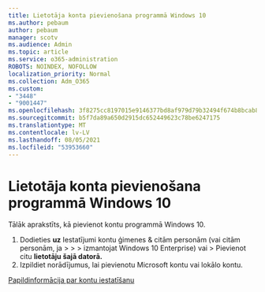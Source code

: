 ```yaml
---
title: Lietotāja konta pievienošana programmā Windows 10
ms.author: pebaum
author: pebaum
manager: scotv
ms.audience: Admin
ms.topic: article
ms.service: o365-administration
ROBOTS: NOINDEX, NOFOLLOW
localization_priority: Normal
ms.collection: Adm_O365
ms.custom:
- "3448"
- "9001447"
ms.openlocfilehash: 3f8275cc8197015e9146377bd8af979d79b32494f674b8bcab8df310d69e4a14
ms.sourcegitcommit: b5f7da89a650d2915dc652449623c78be6247175
ms.translationtype: MT
ms.contentlocale: lv-LV
ms.lasthandoff: 08/05/2021
ms.locfileid: "53953660"
---
```

# <a name="add-a-user-account-in-windows-10"></a>Lietotāja konta pievienošana programmā Windows 10

Tālāk aprakstīts, kā pievienot kontu programmā Windows 10.

1. Dodieties **uz** Iestatījumi kontu ģimenes & citām personām (vai citām personām, ja  >    >    >   izmantojat Windows 10 Enterprise) vai > Pievienot citu **lietotāju šajā datorā.** 
2. Izpildiet norādījumus, lai pievienotu Microsoft kontu vai lokālo kontu.

[Papildinformācija par kontu iestatīšanu](https://support.microsoft.com/help/17197/)